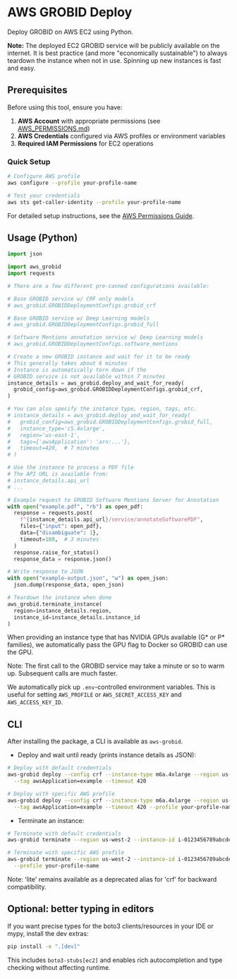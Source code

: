 # AWS GROBID Deploy

Deploy GROBID on AWS EC2 using Python.

**Note:** The deployed EC2 GROBID service will be publicly available on the internet. It is best practice (and more "economically sustainable") to always teardown the instance when not in use. Spinning up new instances is fast and easy.

## Prerequisites

Before using this tool, ensure you have:

1. **AWS Account** with appropriate permissions (see [AWS_PERMISSIONS.md](AWS_PERMISSIONS.md))
2. **AWS Credentials** configured via AWS profiles or environment variables
3. **Required IAM Permissions** for EC2 operations

### Quick Setup
```bash
# Configure AWS profile
aws configure --profile your-profile-name

# Test your credentials
aws sts get-caller-identity --profile your-profile-name
```

For detailed setup instructions, see the [AWS Permissions Guide](AWS_PERMISSIONS.md).

## Usage (Python)

```python
import json

import aws_grobid
import requests

# There are a few different pre-canned configurations available:

# Base GROBID service w/ CRF only models
# aws_grobid.GROBIDDeploymentConfigs.grobid_crf

# Base GROBID service w/ Deep Learning models
# aws_grobid.GROBIDDeploymentConfigs.grobid_full

# Software Mentions annotation service w/ Deep Learning models
# aws_grobid.GROBIDDeploymentConfigs.software_mentions

# Create a new GROBID instance and wait for it to be ready
# This generally takes about 6 minutes
# Instance is automatically torn down if the
# GROBID service is not available within 7 minutes
instance_details = aws_grobid.deploy_and_wait_for_ready(
  grobid_config=aws_grobid.GROBIDDeploymentConfigs.grobid_crf,
)

# You can also specify the instance type, region, tags, etc.
# instance_details = aws_grobid.deploy_and_wait_for_ready(
#   grobid_config=aws_grobid.GROBIDDeploymentConfigs.grobid_full,
#   instance_type='c5.4xlarge',
#   region='us-east-1',
#   tags={'awsApplication': 'arn:...'},
#   timeout=420,  # 7 minutes
# )

# Use the instance to process a PDF file
# The API URL is available from:
# instance_details.api_url
# ...

# Example request to GROBID Software Mentions Server for Annotation
with open("example.pdf", "rb") as open_pdf:
  response = requests.post(
    f"{instance_details.api_url}/service/annotateSoftwarePDF",
    files={"input": open_pdf},
    data={"disambiguate": 1},
    timeout=180,  # 3 minutes
  )
  response.raise_for_status()
  response_data = response.json()

# Write response to JSON
with open("example-output.json", "w") as open_json:
  json.dump(response_data, open_json)

# Teardown the instance when done
aws_grobid.terminate_instance(
  region=instance_details.region,
  instance_id=instance_details.instance_id
)
```

When providing an instance type that has NVIDIA GPUs available (G* or P* families), we automatically pass the GPU flag to Docker so GROBID can use the GPU.

Note: The first call to the GROBID service may take a minute or so to warm up. Subsequent calls are much faster.

We automatically pick up `.env`-controlled environment variables. This is useful for setting `AWS_PROFILE` or `AWS_SECRET_ACCESS_KEY` and `AWS_ACCESS_KEY_ID`.

## CLI

After installing the package, a CLI is available as `aws-grobid`.

- Deploy and wait until ready (prints instance details as JSON):

```bash
# Deploy with default credentials
aws-grobid deploy --config crf --instance-type m6a.4xlarge --region us-west-2 \
  --tag awsApplication=example --timeout 420

# Deploy with specific AWS profile
aws-grobid deploy --config crf --instance-type m6a.4xlarge --region us-west-2 \
  --tag awsApplication=example --timeout 420 --profile your-profile-name
```

- Terminate an instance:

```bash
# Terminate with default credentials
aws-grobid terminate --region us-west-2 --instance-id i-0123456789abcdef0

# Terminate with specific AWS profile
aws-grobid terminate --region us-west-2 --instance-id i-0123456789abcdef0 \
  --profile your-profile-name
```

Note: 'lite' remains available as a deprecated alias for 'crf' for backward compatibility.

## Optional: better typing in editors

If you want precise types for the boto3 clients/resources in your IDE or mypy, install the dev extras:

```bash
pip install -e ".[dev]"
```

This includes `boto3-stubs[ec2]` and enables rich autocompletion and type checking without affecting runtime.